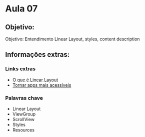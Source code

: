 # Aula 07

## Objetivo:
Objetivo:  Entendimento Linear Layout, styles, content description

## Informações extras:

### Links extras
- [O que é Linear Layout](https://developer.android.com/guide/topics/ui/layout/linear)
- [Tornar apps mais acessíveis](https://developer.android.com/guide/topics/ui/accessibility/apps)

### Palavras chave
- Linear Layout
- ViewGroup
- ScrollView
- Styles
- Resources

